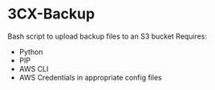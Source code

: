 # 3CX-Backup
Bash script to upload backup files to an S3 bucket
Requires:
  - Python
  - PIP
  - AWS CLI
  - AWS Credentials in appropriate config files
